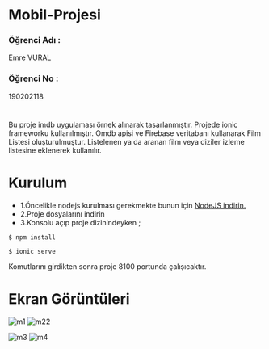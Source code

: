 # Mobil-Projesi

### Öğrenci Adı :
Emre VURAL

### Öğrenci No :
190202118
#
Bu proje imdb uygulaması örnek alınarak tasarlanmıştır. Projede ionic frameworku kullanılmıştır.
Omdb apisi ve Firebase veritabanı kullanarak Film Listesi oluşturulmuştur. Listelenen ya da aranan film veya diziler izleme listesine eklenerek kullanılır. 
# Kurulum
* 1.Öncelikle nodejs kurulması gerekmekte bunun için [NodeJS indirin.](https://nodejs.org/en/) 
* 2.Proje dosyalarını indirin
* 3.Konsolu açıp proje dizinindeyken ;
<pre><code>$ npm install </code></pre>
<pre><code>$ ionic serve </code></pre>
Komutlarını girdikten sonra proje 8100 portunda çalışıcaktır.
# Ekran Görüntüleri
![m1](https://user-images.githubusercontent.com/38285946/104811699-660f5780-580e-11eb-8042-b21de6f86096.jpg) 
![m22](https://user-images.githubusercontent.com/38285946/104811794-12e9d480-580f-11eb-9d47-935cf8e437e8.jpg)


![m3](https://user-images.githubusercontent.com/38285946/104811808-22691d80-580f-11eb-835d-af060f1359bb.jpg)
![m4](https://user-images.githubusercontent.com/38285946/104811810-28f79500-580f-11eb-97f6-3507ae4ad8b5.jpg)
